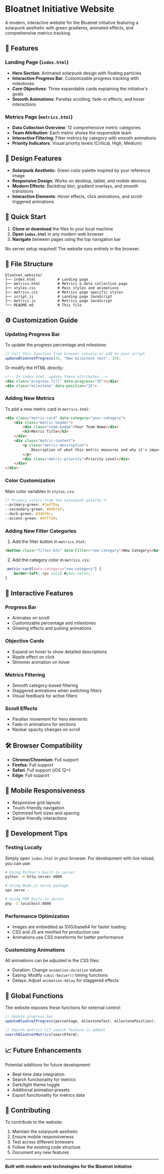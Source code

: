 # Bloatnet Initiative Website

A modern, interactive website for the Bloatnet initiative featuring a solarpunk aesthetic with green gradients, animated effects, and comprehensive metrics tracking.

## 🌟 Features

### Landing Page (`index.html`)
- **Hero Section**: Animated solarpunk design with floating particles
- **Interactive Progress Bar**: Customizable progress tracking with milestones
- **Core Objectives**: Three expandable cards explaining the initiative's goals
- **Smooth Animations**: Parallax scrolling, fade-in effects, and hover interactions

### Metrics Page (`metrics.html`)
- **Data Collection Overview**: 12 comprehensive metric categories
- **Team Attribution**: Each metric shows the responsible team
- **Interactive Filtering**: Filter metrics by category with smooth animations
- **Priority Indicators**: Visual priority levels (Critical, High, Medium)

## 🎨 Design Features

- **Solarpunk Aesthetic**: Green color palette inspired by your reference image
- **Responsive Design**: Works on desktop, tablet, and mobile devices
- **Modern Effects**: Backdrop blur, gradient overlays, and smooth transitions
- **Interactive Elements**: Hover effects, click animations, and scroll-triggered animations

## 🚀 Quick Start

1. **Clone or download** the files to your local machine
2. **Open `index.html`** in any modern web browser
3. **Navigate** between pages using the top navigation bar

No server setup required! The website runs entirely in the browser.

## 📂 File Structure

```
bloatnet_website/
├── index.html          # Landing page
├── metrics.html        # Metrics & data collection page
├── styles.css          # Main styles and animations
├── metrics.css         # Metrics page specific styles
├── script.js           # Landing page JavaScript
├── metrics.js          # Metrics page JavaScript
└── README.md           # This file
```

## ⚙️ Customization Guide

### Updating Progress Bar

To update the progress percentage and milestone:

```javascript
// Call this function from browser console or add to your script
updateBloatnetProgress(35, "New milestone text", 35);
```

Or modify the HTML directly:
```html
<!-- In index.html, update these attributes -->
<div class="progress-fill" data-progress="35"></div>
<div class="milestone" data-position="35">
```

### Adding New Metrics

To add a new metric card in `metrics.html`:

```html
<div class="metric-card" data-category="your-category">
    <div class="metric-header">
        <div class="team-badge">Your Team Name</div>
        <h3>Metric Title</h3>
    </div>
    <div class="metric-content">
        <p class="metric-description">
            Description of what this metric measures and why it's important.
        </p>
        <div class="metric-priority">Priority Level</div>
    </div>
</div>
```

### Color Customization

Main color variables in `styles.css`:
```css
/* Primary colors from the solarpunk palette */
--primary-green: #1ed79a;
--secondary-green: #0db7af;
--dark-green: #34976c;
--accent-green: #9fffe0;
```

### Adding New Filter Categories

1. Add the filter button in `metrics.html`:
```html
<button class="filter-btn" data-filter="new-category">New Category</button>
```

2. Add the category color in `metrics.css`:
```css
.metric-card[data-category="new-category"] {
    border-left: 4px solid #your-color;
}
```

## 🎯 Interactive Features

### Progress Bar
- Animates on scroll
- Customizable percentage and milestones
- Glowing effects and pulsing animations

### Objective Cards
- Expand on hover to show detailed descriptions
- Ripple effect on click
- Shimmer animation on hover

### Metrics Filtering
- Smooth category-based filtering
- Staggered animations when switching filters
- Visual feedback for active filters

### Scroll Effects
- Parallax movement for hero elements
- Fade-in animations for sections
- Navbar opacity changes on scroll

## 🛠️ Browser Compatibility

- **Chrome/Chromium**: Full support
- **Firefox**: Full support
- **Safari**: Full support (iOS 12+)
- **Edge**: Full support

## 📱 Mobile Responsiveness

- Responsive grid layouts
- Touch-friendly navigation
- Optimized font sizes and spacing
- Swipe-friendly interactions

## 🔧 Development Tips

### Testing Locally
Simply open `index.html` in your browser. For development with live reload, you can use:

```bash
# Using Python's built-in server
python -m http.server 8000

# Using Node.js serve package
npx serve .

# Using PHP built-in server
php -S localhost:8000
```

### Performance Optimization
- Images are embedded as SVG/base64 for faster loading
- CSS and JS are minified for production use
- Animations use CSS transforms for better performance

### Customizing Animations
All animations can be adjusted in the CSS files:
- Duration: Change `animation-duration` values
- Easing: Modify `cubic-bezier()` timing functions
- Delays: Adjust `animation-delay` for staggered effects

## 🎪 Global Functions

The website exposes these functions for external control:

```javascript
// Update progress bar
updateBloatnetProgress(percentage, milestoneText, milestonePosition);

// Search metrics (if search feature is added)
searchBloatnetMetrics(searchTerm);
```

## 📈 Future Enhancements

Potential additions for future development:
- Real-time data integration
- Search functionality for metrics
- Dark/light theme toggle
- Additional animation presets
- Export functionality for metrics data

## 🤝 Contributing

To contribute to the website:
1. Maintain the solarpunk aesthetic
2. Ensure mobile responsiveness
3. Test across different browsers
4. Follow the existing code structure
5. Document any new features

---

**Built with modern web technologies for the Bloatnet initiative** 